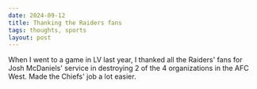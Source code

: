 ```yaml
---
date: 2024-09-12
title: Thanking the Raiders fans
tags: thoughts, sports
layout: post
---
```


When I went to a game in LV last year, I thanked all the Raiders' fans for Josh McDaniels' service in destroying 2 of the 4 organizations in the AFC West. Made the Chiefs' job a lot easier.